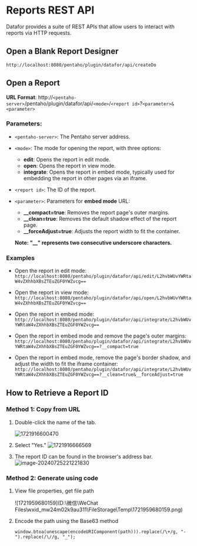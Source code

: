 # Reports REST API

Datafor provides a suite of REST APIs that allow users to interact with reports via HTTP requests.

## Open a Blank Report Designer

`http://localhost:8080/pentaho/plugin/datafor/api/createDo`

## Open a Report

**URL Format**: http://`<pentaho-server>`/pentaho/plugin/datafor/api/`<mode>`/`<report id>`?`<parameter>&<parameter>`

### Parameters:

- `<pentaho-server>`: The Pentaho server address.

- `<mode>`: The mode for opening the report, with three options:
  
  - **edit**: Opens the report in edit mode.
  - **open**: Opens the report in view mode.
  - **integrate**: Opens the report in embed mode, typically used for embedding the report in other pages via an iframe.
  
- `<report id>`: The ID of the report.

- `<parameter>`: Parameters for **embed mode** URL:

  -  **__compact=true**: Removes the report page's outer margins.
  - **__clean=true**: Removes the default shadow effect of the report page.
  - **__forceAdjust=true**: Adjusts the report width to fit the container.

  **Note: "__" represents two consecutive underscore characters.**

### Examples

- Open the report in edit mode: `http://localhost:8080/pentaho/plugin/datafor/api/edit/L2hvbWUvYWRtaW4vZXhhbXBsZTEuZGF0YWZvcg==`


- Open the report in view mode: `http://localhost:8080/pentaho/plugin/datafor/api/open/L2hvbWUvYWRtaW4vZXhhbXBsZTEuZGF0YWZvcg==`


- Open the report in embed mode: `http://localhost:8080/pentaho/plugin/datafor/api/integrate/L2hvbWUvYWRtaW4vZXhhbXBsZTEuZGF0YWZvcg==`


- Open the report in embed mode and remove the page's outer margins: `http://localhost:8080/pentaho/plugin/datafor/api/integrate/L2hvbWUvYWRtaW4vZXhhbXBsZTEuZGF0YWZvcg==?__compact=true`


- Open the report in embed mode, remove the page's border shadow, and adjust the width to fit the iframe container: `http://localhost:8080/pentaho/plugin/datafor/api/integrate/L2hvbWUvYWRtaW4vZXhhbXBsZTEuZGF0YWZvcg==?__clean=true&__forceAdjust=true`



## How to Retrieve a Report ID

### Method 1: Copy from URL

1. Double-click the name of the tab.

   ![1721916600470](D:\github_projects\docs\static\img\datafor\share\1721916600470.png)

2. Select "Yes."
   ![1721916666569](D:\github_projects\docs\static\img\datafor\share\1721916666569.png)

3. The report ID can be found in the browser's address bar.
   ![image-20240725221221830](D:\github_projects\docs\static\img\datafor\share\image-20240725221221830.png)



### Method 2: Generate using code

1. View file properties, get file path

   ![1721959680159](D:\微信\WeChat Files\wxid_mw24m02k9au311\FileStorage\Temp\1721959680159.png)

2. Encode the path using the Base63 method

   ```
   window.btoa(unescape(encodeURIComponent(path))).replace(/\+/g, "-").replace(/\//g, "_");
   ```

   
